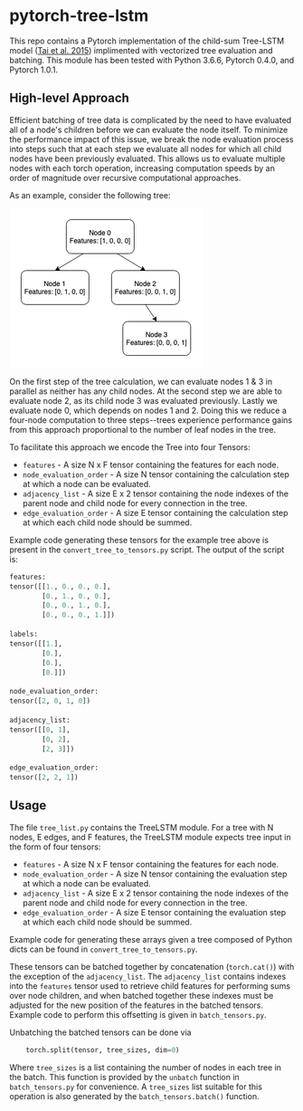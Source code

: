 # pytorch-tree-lstm

This repo contains a Pytorch implementation of the child-sum Tree-LSTM model
([Tai et al. 2015](https://arxiv.org/abs/1503.00075)) implimented with
vectorized tree evaluation and batching.  This module has been tested with
Python 3.6.6, Pytorch 0.4.0, and Pytorch 1.0.1.

## High-level Approach

Efficient batching of tree data is complicated by the need to have evaluated all
of a node's children before we can evaluate the node itself.  To minimize the
performance impact of this issue, we break the node evaluation process into
steps such that at each step we evaluate all nodes for which all child
nodes have been previously evaluated.  This allows us to evaluate multiple nodes
with each torch operation, increasing computation speeds by an order of magnitude
over recursive computational approaches.

As an example, consider the following tree:

![tree](tree.png)

On the first step of the tree calculation, we can evaluate nodes 1 & 3 in parallel
as neither has any child nodes.  At the second step we are able to evaluate node
2, as its child node 3 was evaluated previously.  Lastly we evaluate node 0, which
depends on nodes 1 and 2.  Doing this we reduce a four-node computation to three
steps--trees experience performance gains from this approach proportional to the
number of leaf nodes in the tree.

To facilitate this approach we encode the Tree into four Tensors:

* `features` - A size N x F tensor containing the features for each node.
* `node_evaluation_order` - A size N tensor containing the calculation step at which
a node can be evaluated.
* `adjacency_list` - A size E x 2 tensor containing the node indexes of the
parent node and child node for every connection in the tree.
* `edge_evaluation_order` - A size E tensor containing the calculation step at which
each child node should be summed.

Example code generating these tensors for the example tree above is present in the
`convert_tree_to_tensors.py` script.  The output of the script is:

```python
features:
tensor([[1., 0., 0., 0.],
        [0., 1., 0., 0.],
        [0., 0., 1., 0.],
        [0., 0., 0., 1.]])

labels:
tensor([[1.],
        [0.],
        [0.],
        [0.]])

node_evaluation_order:
tensor([2, 0, 1, 0])

adjacency_list:
tensor([[0, 1],
        [0, 2],
        [2, 3]])

edge_evaluation_order:
tensor([2, 2, 1])
```

## Usage

The file `tree_list.py` contains the TreeLSTM module.  For a tree with N nodes,
E edges, and F features, the TreeLSTM module expects tree input in the form of
four tensors:

* `features` - A size N x F tensor containing the features for each node.
* `node_evaluation_order` - A size N tensor containing the evaluation step at which
a node can be evaluated.
* `adjacency_list` - A size E x 2 tensor containing the node indexes of the
parent node and child node for every connection in the tree.
* `edge_evaluation_order` - A size E tensor containing the evaluation step at which
each child node should be summed.

Example code for generating these arrays given a tree composed of Python dicts
can be found in `convert_tree_to_tensors.py`.

These tensors can be batched together by concatenation (`torch.cat()`) with the
exception of the `adjacency_list`.  The `adjacency_list` contains indexes into
the `features` tensor used to retrieve child features for performing sums over
node children, and when batched together these indexes must be adjusted for the
new position of the features in the batched tensors.  Example code to perform
this offsetting is given in `batch_tensors.py`.

Unbatching the batched tensors can be done via

```python
    torch.split(tensor, tree_sizes, dim=0)
```

Where `tree_sizes` is a list containing the number of nodes in each tree in the
batch.  This function is provided by the `unbatch` function in
`batch_tensors.py` for convenience.  A `tree_sizes` list suitable for this
operation is also generated by the `batch_tensors.batch()` function.
